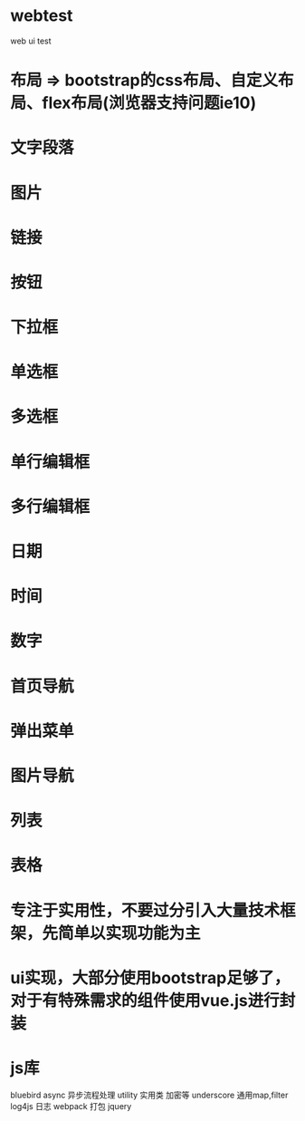 # webtest
web ui test

# 布局 => bootstrap的css布局、自定义布局、flex布局(浏览器支持问题ie10)
# 文字段落
# 图片
# 链接
# 按钮
# 下拉框
# 单选框
# 多选框
# 单行编辑框
# 多行编辑框
# 日期
# 时间
# 数字
# 首页导航
# 弹出菜单
# 图片导航
# 列表
# 表格

# 专注于实用性，不要过分引入大量技术框架，先简单以实现功能为主
# ui实现，大部分使用bootstrap足够了，对于有特殊需求的组件使用vue.js进行封装

# js库
bluebird async 异步流程处理
utility 实用类 加密等
underscore 通用map,filter
log4js 日志
webpack 打包
jquery